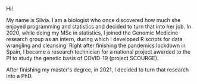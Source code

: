 Hi!

My name is Silvia. I am a biologist who once discovered how much she enjoyed programming and statistics and decided to turn that into her job. In 2020, while doing my MSc in statistics, I joined the Genomic Medicine research group as an intern, during which I developed R scripts for data wrangling and cleansing. Right after finishing the pandemics lockdown in Spain, I became a research technician for a national project awarded to the PI to study the genetic basis of COVID-19 (project SCOURGE). 

After finishing my master's degree, in 2021, I decided to turn that research into a PhD.
